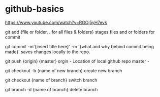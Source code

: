# github-basics

https://www.youtube.com/watch?v=RGOj5yH7evk

git add {file or folder, . for all files & folders}
stages files and or folders for commit

git commit -m'{insert title here}' -m '{what and why behind commit being made}'
saves changes locally to the repo.

git push {origin} {master}
orgin - Location of local github repo
master - 

git checkout -b {name of new branch}
create new branch

git checkout {name of branch}
switch branch

git branch -d {name of branch}
delete branch